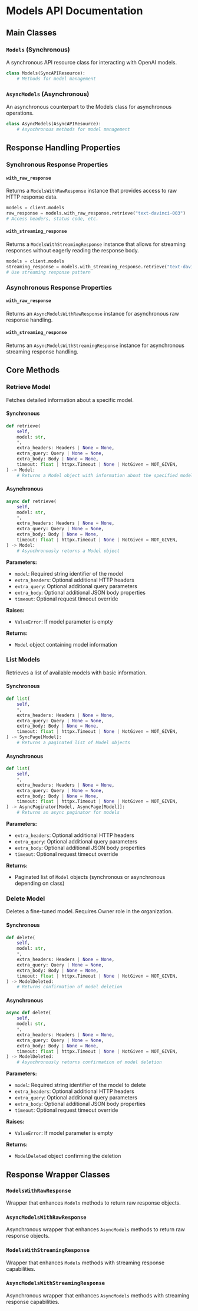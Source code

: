 # Models API Documentation

## Main Classes

### `Models` (Synchronous)

A synchronous API resource class for interacting with OpenAI models.

```python
class Models(SyncAPIResource):
    # Methods for model management
```

### `AsyncModels` (Asynchronous)

An asynchronous counterpart to the Models class for asynchronous operations.

```python
class AsyncModels(AsyncAPIResource):
    # Asynchronous methods for model management
```

## Response Handling Properties

### Synchronous Response Properties

#### `with_raw_response`
Returns a `ModelsWithRawResponse` instance that provides access to raw HTTP response data.

```python
models = client.models
raw_response = models.with_raw_response.retrieve("text-davinci-003")
# Access headers, status code, etc.
```

#### `with_streaming_response`
Returns a `ModelsWithStreamingResponse` instance that allows for streaming responses without eagerly reading the response body.

```python
models = client.models
streaming_response = models.with_streaming_response.retrieve("text-davinci-003")
# Use streaming response pattern
```

### Asynchronous Response Properties

#### `with_raw_response`
Returns an `AsyncModelsWithRawResponse` instance for asynchronous raw response handling.

#### `with_streaming_response`
Returns an `AsyncModelsWithStreamingResponse` instance for asynchronous streaming response handling.

## Core Methods

### Retrieve Model

Fetches detailed information about a specific model.

#### Synchronous
```python
def retrieve(
    self,
    model: str,
    *,
    extra_headers: Headers | None = None,
    extra_query: Query | None = None,
    extra_body: Body | None = None,
    timeout: float | httpx.Timeout | None | NotGiven = NOT_GIVEN,
) -> Model:
    # Returns a Model object with information about the specified model
```

#### Asynchronous
```python
async def retrieve(
    self,
    model: str,
    *,
    extra_headers: Headers | None = None,
    extra_query: Query | None = None,
    extra_body: Body | None = None,
    timeout: float | httpx.Timeout | None | NotGiven = NOT_GIVEN,
) -> Model:
    # Asynchronously returns a Model object
```

**Parameters:**
- `model`: Required string identifier of the model
- `extra_headers`: Optional additional HTTP headers
- `extra_query`: Optional additional query parameters
- `extra_body`: Optional additional JSON body properties
- `timeout`: Optional request timeout override

**Raises:**
- `ValueError`: If model parameter is empty

**Returns:**
- `Model` object containing model information

### List Models

Retrieves a list of available models with basic information.

#### Synchronous
```python
def list(
    self,
    *,
    extra_headers: Headers | None = None,
    extra_query: Query | None = None,
    extra_body: Body | None = None,
    timeout: float | httpx.Timeout | None | NotGiven = NOT_GIVEN,
) -> SyncPage[Model]:
    # Returns a paginated list of Model objects
```

#### Asynchronous
```python
def list(
    self,
    *,
    extra_headers: Headers | None = None,
    extra_query: Query | None = None,
    extra_body: Body | None = None,
    timeout: float | httpx.Timeout | None | NotGiven = NOT_GIVEN,
) -> AsyncPaginator[Model, AsyncPage[Model]]:
    # Returns an async paginator for models
```

**Parameters:**
- `extra_headers`: Optional additional HTTP headers
- `extra_query`: Optional additional query parameters
- `extra_body`: Optional additional JSON body properties
- `timeout`: Optional request timeout override

**Returns:**
- Paginated list of `Model` objects (synchronous or asynchronous depending on class)

### Delete Model

Deletes a fine-tuned model. Requires Owner role in the organization.

#### Synchronous
```python
def delete(
    self,
    model: str,
    *,
    extra_headers: Headers | None = None,
    extra_query: Query | None = None,
    extra_body: Body | None = None,
    timeout: float | httpx.Timeout | None | NotGiven = NOT_GIVEN,
) -> ModelDeleted:
    # Returns confirmation of model deletion
```

#### Asynchronous
```python
async def delete(
    self,
    model: str,
    *,
    extra_headers: Headers | None = None,
    extra_query: Query | None = None,
    extra_body: Body | None = None,
    timeout: float | httpx.Timeout | None | NotGiven = NOT_GIVEN,
) -> ModelDeleted:
    # Asynchronously returns confirmation of model deletion
```

**Parameters:**
- `model`: Required string identifier of the model to delete
- `extra_headers`: Optional additional HTTP headers
- `extra_query`: Optional additional query parameters
- `extra_body`: Optional additional JSON body properties
- `timeout`: Optional request timeout override

**Raises:**
- `ValueError`: If model parameter is empty

**Returns:**
- `ModelDeleted` object confirming the deletion

## Response Wrapper Classes

### `ModelsWithRawResponse`
Wrapper that enhances `Models` methods to return raw response objects.

### `AsyncModelsWithRawResponse`
Asynchronous wrapper that enhances `AsyncModels` methods to return raw response objects.

### `ModelsWithStreamingResponse`
Wrapper that enhances `Models` methods with streaming response capabilities.

### `AsyncModelsWithStreamingResponse` 
Asynchronous wrapper that enhances `AsyncModels` methods with streaming response capabilities.